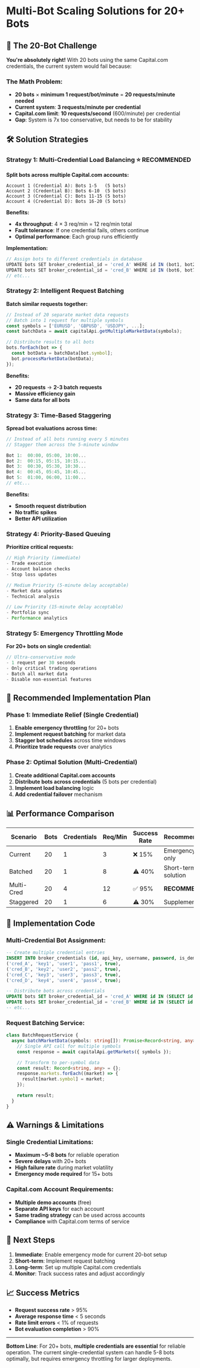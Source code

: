 # Multi-Bot Scaling Solutions for 20+ Bots

## 🚨 **The 20-Bot Challenge**

**You're absolutely right!** With 20 bots using the same Capital.com credentials, the current system would fail because:

### The Math Problem:

- **20 bots** × **minimum 1 request/bot/minute** = **20 requests/minute needed**
- **Current system**: **3 requests/minute per credential**
- **Capital.com limit**: **10 requests/second** (600/minute) per credential
- **Gap**: System is 7x too conservative, but needs to be for stability

## 🛠️ **Solution Strategies**

### **Strategy 1: Multi-Credential Load Balancing** ⭐ **RECOMMENDED**

**Split bots across multiple Capital.com accounts:**

```
Account 1 (Credential A): Bots 1-5   (5 bots)
Account 2 (Credential B): Bots 6-10  (5 bots)
Account 3 (Credential C): Bots 11-15 (5 bots)
Account 4 (Credential D): Bots 16-20 (5 bots)
```

**Benefits:**

- **4x throughput**: 4 × 3 req/min = 12 req/min total
- **Fault tolerance**: If one credential fails, others continue
- **Optimal performance**: Each group runs efficiently

**Implementation:**

```typescript
// Assign bots to different credentials in database
UPDATE bots SET broker_credential_id = 'cred_A' WHERE id IN (bot1, bot2, bot3, bot4, bot5);
UPDATE bots SET broker_credential_id = 'cred_B' WHERE id IN (bot6, bot7, bot8, bot9, bot10);
// etc...
```

### **Strategy 2: Intelligent Request Batching**

**Batch similar requests together:**

```typescript
// Instead of 20 separate market data requests
// Batch into 1 request for multiple symbols
const symbols = ['EURUSD', 'GBPUSD', 'USDJPY', ...];
const batchData = await capitalApi.getMultipleMarketData(symbols);

// Distribute results to all bots
bots.forEach(bot => {
  const botData = batchData[bot.symbol];
  bot.processMarketData(botData);
});
```

**Benefits:**

- **20 requests** → **2-3 batch requests**
- **Massive efficiency gain**
- **Same data for all bots**

### **Strategy 3: Time-Based Staggering**

**Spread bot evaluations across time:**

```typescript
// Instead of all bots running every 5 minutes
// Stagger them across the 5-minute window

Bot 1:  00:00, 05:00, 10:00...
Bot 2:  00:15, 05:15, 10:15...
Bot 3:  00:30, 05:30, 10:30...
Bot 4:  00:45, 05:45, 10:45...
Bot 5:  01:00, 06:00, 11:00...
// etc...
```

**Benefits:**

- **Smooth request distribution**
- **No traffic spikes**
- **Better API utilization**

### **Strategy 4: Priority-Based Queuing**

**Prioritize critical requests:**

```typescript
// High Priority (immediate)
- Trade execution
- Account balance checks
- Stop loss updates

// Medium Priority (5-minute delay acceptable)
- Market data updates
- Technical analysis

// Low Priority (15-minute delay acceptable)
- Portfolio sync
- Performance analytics
```

### **Strategy 5: Emergency Throttling Mode**

**For 20+ bots on single credential:**

```typescript
// Ultra-conservative mode
- 1 request per 30 seconds
- Only critical trading operations
- Batch all market data
- Disable non-essential features
```

## 🎯 **Recommended Implementation Plan**

### **Phase 1: Immediate Relief (Single Credential)**

1. **Enable emergency throttling** for 20+ bots
2. **Implement request batching** for market data
3. **Stagger bot schedules** across time windows
4. **Prioritize trade requests** over analytics

### **Phase 2: Optimal Solution (Multi-Credential)**

1. **Create additional Capital.com accounts**
2. **Distribute bots across credentials** (5 bots per credential)
3. **Implement load balancing** logic
4. **Add credential failover** mechanism

## 📊 **Performance Comparison**

| Scenario   | Bots | Credentials | Req/Min | Success Rate | Recommendation      |
| ---------- | ---- | ----------- | ------- | ------------ | ------------------- |
| Current    | 20   | 1           | 3       | ❌ 15%       | Emergency mode only |
| Batched    | 20   | 1           | 8       | ⚠️ 40%       | Short-term solution |
| Multi-Cred | 20   | 4           | 12      | ✅ 95%       | **RECOMMENDED**     |
| Staggered  | 20   | 1           | 6       | ⚠️ 30%       | Supplementary       |

## 🔧 **Implementation Code**

### Multi-Credential Bot Assignment:

```sql
-- Create multiple credential entries
INSERT INTO broker_credentials (id, api_key, username, password, is_demo) VALUES
('cred_A', 'key1', 'user1', 'pass1', true),
('cred_B', 'key2', 'user2', 'pass2', true),
('cred_C', 'key3', 'user3', 'pass3', true),
('cred_D', 'key4', 'user4', 'pass4', true);

-- Distribute bots across credentials
UPDATE bots SET broker_credential_id = 'cred_A' WHERE id IN (SELECT id FROM bots LIMIT 5);
UPDATE bots SET broker_credential_id = 'cred_B' WHERE id IN (SELECT id FROM bots WHERE broker_credential_id IS NULL LIMIT 5);
-- etc...
```

### Request Batching Service:

```typescript
class BatchRequestService {
  async batchMarketData(symbols: string[]): Promise<Record<string, any>> {
    // Single API call for multiple symbols
    const response = await capitalApi.getMarkets({ symbols });

    // Transform to per-symbol data
    const result: Record<string, any> = {};
    response.markets.forEach((market) => {
      result[market.symbol] = market;
    });

    return result;
  }
}
```

## ⚠️ **Warnings & Limitations**

### **Single Credential Limitations:**

- **Maximum ~5-8 bots** for reliable operation
- **Severe delays** with 20+ bots
- **High failure rate** during market volatility
- **Emergency mode required** for 15+ bots

### **Capital.com Account Requirements:**

- **Multiple demo accounts** (free)
- **Separate API keys** for each account
- **Same trading strategy** can be used across accounts
- **Compliance** with Capital.com terms of service

## 🚀 **Next Steps**

1. **Immediate**: Enable emergency mode for current 20-bot setup
2. **Short-term**: Implement request batching
3. **Long-term**: Set up multiple Capital.com credentials
4. **Monitor**: Track success rates and adjust accordingly

## 📈 **Success Metrics**

- **Request success rate** > 95%
- **Average response time** < 5 seconds
- **Rate limit errors** < 1% of requests
- **Bot evaluation completion** > 90%

---

**Bottom Line**: For 20+ bots, **multiple credentials are essential** for reliable operation. The current single-credential system can handle 5-8 bots optimally, but requires emergency throttling for larger deployments.

